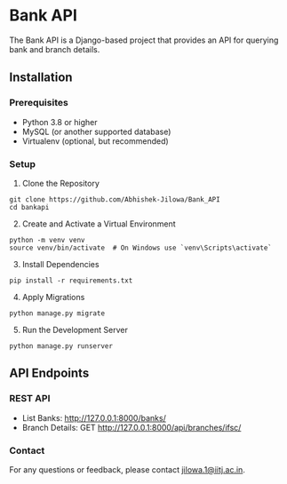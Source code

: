 # Bank API

The Bank API is a Django-based project that provides an API for querying bank and branch details.


## Installation

### Prerequisites
- Python 3.8 or higher
- MySQL (or another supported database)
- Virtualenv (optional, but recommended)


### Setup

1. Clone the Repository
```
git clone https://github.com/Abhishek-Jilowa/Bank_API
cd bankapi
```
2. Create and Activate a Virtual Environment
```
python -m venv venv
source venv/bin/activate  # On Windows use `venv\Scripts\activate`
```
3. Install Dependencies
```
pip install -r requirements.txt
```
4. Apply Migrations
```
python manage.py migrate
```
5. Run the Development Server
```
python manage.py runserver
```

## API Endpoints

### REST API

- List Banks: http://127.0.0.1:8000/banks/
- Branch Details: GET http://127.0.0.1:8000/api/branches/ifsc/


### Contact
For any questions or feedback, please contact jilowa.1@iitj.ac.in.
